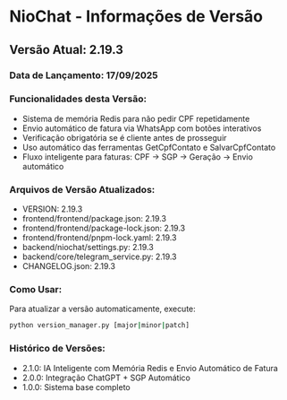 # NioChat - Informações de Versão

## Versão Atual: 2.19.3

### Data de Lançamento: 17/09/2025

### Funcionalidades desta Versão:
- Sistema de memória Redis para não pedir CPF repetidamente
- Envio automático de fatura via WhatsApp com botões interativos
- Verificação obrigatória se é cliente antes de prosseguir
- Uso automático das ferramentas GetCpfContato e SalvarCpfContato
- Fluxo inteligente para faturas: CPF → SGP → Geração → Envio automático

### Arquivos de Versão Atualizados:
- VERSION: 2.19.3
- frontend/frontend/package.json: 2.19.3
- frontend/frontend/package-lock.json: 2.19.3
- frontend/frontend/pnpm-lock.yaml: 2.19.3
- backend/niochat/settings.py: 2.19.3
- backend/core/telegram_service.py: 2.19.3
- CHANGELOG.json: 2.19.3

### Como Usar:
Para atualizar a versão automaticamente, execute:
```bash
python version_manager.py [major|minor|patch]
```

### Histórico de Versões:
- 2.1.0: IA Inteligente com Memória Redis e Envio Automático de Fatura
- 2.0.0: Integração ChatGPT + SGP Automático
- 1.0.0: Sistema base completo
